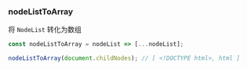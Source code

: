 ### nodeListToArray

将 `NodeList` 转化为数组

```js
const nodeListToArray = nodeList => [...nodeList];
```

```js
nodeListToArray(document.childNodes); // [ <!DOCTYPE html>, html ]
```
